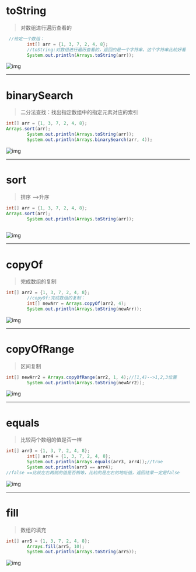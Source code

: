 # toString
> 对数组进行遍历查看的

```java
 //给定一个数组：
        int[] arr = {1, 3, 7, 2, 4, 8};
        //toString:对数组进行遍历查看的，返回的是一个字符串，这个字符串比较好看
        System.out.println(Arrays.toString(arr));
```
![img](https://gitee.com/xleixz/CloudNotes-Images/raw/master/Typora-Images/20220427185845.png)

---

# binarySearch
> 二分法查找：找出指定数组中的指定元素对应的索引

```java
int[] arr = {1, 3, 7, 2, 4, 8};
Arrays.sort(arr);
        System.out.println(Arrays.toString(arr));
        System.out.println(Arrays.binarySearch(arr, 4));
```
![img](https://gitee.com/xleixz/CloudNotes-Images/raw/master/Typora-Images/20220427185934.png)

---

# sort
> 排序 -->升序

```java
int[] arr = {1, 3, 7, 2, 4, 8};
Arrays.sort(arr);
        System.out.println(Arrays.toString(arr));
       
```
![img](https://gitee.com/xleixz/CloudNotes-Images/raw/master/Typora-Images/20220427185942.png)

---

# copyOf
> 完成数组的复制

```java
int[] arr2 = {1, 3, 7, 2, 4, 8};
        //copyOf:完成数组的复制：
        int[] newArr = Arrays.copyOf(arr2, 4);
        System.out.println(Arrays.toString(newArr));
```
![img](https://gitee.com/xleixz/CloudNotes-Images/raw/master/Typora-Images/20220427185954.png)

---

# copyOfRange
> 区间复制

```java
int[] newArr2 = Arrays.copyOfRange(arr2, 1, 4);//[1,4)-->1,2,3位置
        System.out.println(Arrays.toString(newArr2));
```
![img](https://gitee.com/xleixz/CloudNotes-Images/raw/master/Typora-Images/20220427190008.png)

---

# equals
> 比较两个数组的值是否一样

```java
int[] arr3 = {1, 3, 7, 2, 4, 8};
        int[] arr4 = {1, 3, 7, 2, 4, 8};
        System.out.println(Arrays.equals(arr3, arr4));//true
        System.out.println(arr3 == arr4);
//false ==比较左右两侧的值是否相等，比较的是左右的地址值，返回结果一定是false
```
![img](https://gitee.com/xleixz/CloudNotes-Images/raw/master/Typora-Images/20220427190017.png)

---

# fill
> 数组的填充

```java
int[] arr5 = {1, 3, 7, 2, 4, 8};
        Arrays.fill(arr5, 10);
        System.out.println(Arrays.toString(arr5));
```
![img](https://gitee.com/xleixz/CloudNotes-Images/raw/master/Typora-Images/20220427190031.png)
